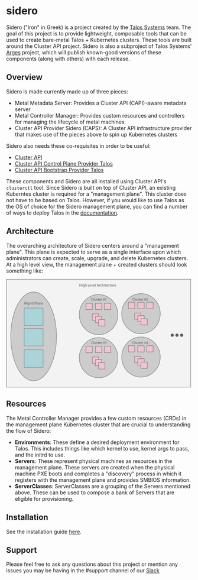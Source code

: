 # sidero

Sidero ("Iron" in Greek) is a project created by the [Talos Systems](https://www.talos-systems.com/) team.
The goal of this project is to provide lightweight, composable tools that can be used to create bare-metal Talos + Kubernetes clusters.
These tools are built around the Cluster API project.
Sidero is also a subproject of Talos Systems' [Arges](https://github.com/talos-systems/arges) project, which will publish known-good versions of these components (along with others) with each release.

## Overview

Sidero is made currently made up of three pieces:

- Metal Metadata Server: Provides a Cluster API (CAPI)-aware metadata server
- Metal Controller Manager: Provides custom resources and controllers for managing the lifecycle of metal machines
- Cluster API Provider Sidero (CAPS): A Cluster API infrastructure provider that makes use of the pieces above to spin up Kubernetes clusters

Sidero also needs these co-requisites in order to be useful:

- [Cluster API](https://github.com/kubernetes-sigs/cluster-api)
- [Cluster API Control Plane Provider Talos](https://github.com/talos-systems/cluster-api-control-plane-provider-talos)
- [Cluster API Bootstrap Provider Talos](https://github.com/talos-systems/cluster-api-bootstrap-provider-talos)

These components and Sidero are all installed using Cluster API's `clusterctl` tool.
Since Sidero is built on top of Cluster API, an existing Kuberntes cluster is required for a "management plane".
This cluster does not have to be based on Talos.
However, if you would like to use Talos as the OS of choice for the Sidero management plane, you can find a number of ways to deploy Talos in the [documentation](https://www.talos.dev/docs/v0.6/en/guides/getting-started/intro).

## Architecture

The overarching architecture of Sidero centers around a "management plane".
This plane is expected to serve as a single interface upon which administrators can create, scale, upgrade, and delete Kubernetes clusters.
At a high level view, the management plane + created clusters should look something like:

<img src="docs/img/dc-view.png" width="500">

## Resources

The Metal Controller Manager provides a few custom resources (CRDs) in the management plane Kubernetes cluster that are crucial to understanding the flow of Sidero:

- **Environments**: These define a desired deployment environment for Talos. This includes things like which kernel to use, kernel args to pass, and the initrd to use.
- **Servers**: These represent physical machines as resources in the management plane. These servers are created when the physical machine PXE boots and completes a "discovery" process in which it registers with the management plane and provides SMBIOS information.
- **ServerClasses**: ServerClasses are a grouping of the Servers mentioned above. These can be used to compose a bank of Servers that are eligible for provisioning.

## Installation

See the installation guide [here](docs/installation.md).

## Support

Please feel free to ask any questions about this project or mention any issues you may be having in the #support channel of our [Slack](https://slack.dev.talos-systems.io/)
